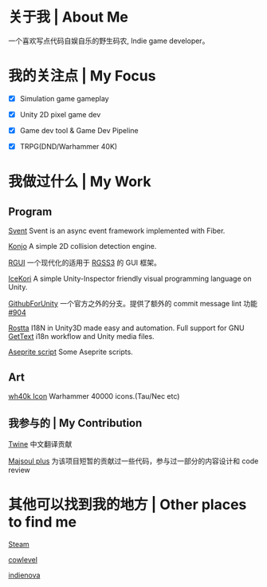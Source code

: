 # 关于我 | About Me
一个喜欢写点代码自娱自乐的野生码农, Indie game developer。

# 我的关注点 | My Focus
- [x] Simulation game gameplay
- [X] Unity 2D pixel game dev
- [x] Game dev tool & Game Dev Pipeline
- [x] TRPG(DND/Warhammer 40K)


# 我做过什么 | My Work

## Program
[Svent](http://github.com/molingyu/sventjs) Svent is an async event framework implemented with Fiber.

[Konjo](https://github.com/kagamiNekoClub/konjo) A simple 2D collision detection engine.

[RGUI](http://github.com/molingyu/rgui) 一个现代化的适用于 [RGSS3](http://miaowm5.github.io/RMVA-F1/RPGVXAcecn/rgss/index.html) 的 GUI 框架。

[IceKori](https://github.com/molingyu/IceKori) A simple Unity-Inspector friendly visual programming language on Unity.

[GithubForUnity](https://github.com/molingyu/Unity) 一个官方之外的分支。提供了额外的 commit message lint 功能 [#904](https://github.com/github-for-unity/Unity/pull/904)

[Rostta](https://github.com/molingyu/Rostta) I18N in Unity3D made easy and automation. Full support for GNU [GetText](https://www.gnu.org/software/gettext/) i18n workflow and Unity media files.

[Aseprite script](https://github.com/molingyu/AsepriteScript) Some Aseprite scripts.

## Art
[wh40k Icon](https://github.com/Warhammer40kGroup/wh40k-icon) Warhammer 40000 icons.(Tau/Nec etc)

## 我参与的 | My Contribution
[Twine](https://github.com/klembot/twinejs) 中文翻译贡献

[Majsoul plus](https://github.com/MajsoulPlus/majsoul-plus) 为该项目短暂的贡献过一些代码，参与过一部分的内容设计和 code review

# 其他可以找到我的地方 | Other places to find me
[Steam](https://steamcommunity.com/id/shitake_/)

[cowlevel](https://cowlevel.net/people/shitake)

[indienova](https://indienova.com/home)
